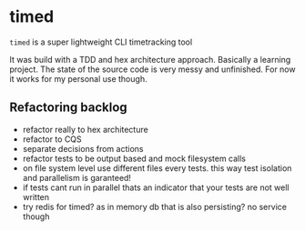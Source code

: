 
# timed

`timed` is a super lightweight CLI timetracking tool

It was build with a TDD and hex architecture approach. Basically a learning project. The state of the source code is very messy and unfinished. For now it works for my personal use though.


## Refactoring backlog

- refactor really to hex architecture
- refactor to CQS
- separate decisions from actions
- refactor tests to be output based and mock filesystem calls
- on file system level use different files every tests. this way test isolation and parallelism is garanteed!
- if tests cant run in parallel thats an indicator that your tests are not well written
- try redis for timed? as in memory db that is also persisting? no service though
